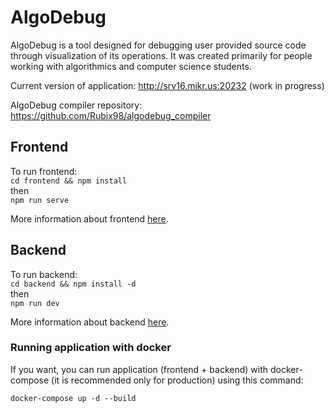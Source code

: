 # AlgoDebug

AlgoDebug is a tool designed for debugging user provided source code through visualization of its operations. It was created primarily for people working with algorithmics and computer science students.

Current version of application: http://srv16.mikr.us:20232 (work in progress)

AlgoDebug compiler repository: https://github.com/Rubix98/algodebug_compiler

## Frontend

To run frontend:  
`cd frontend && npm install`  
then  
`npm run serve`

More information about frontend [here](frontend/README.md).

## Backend

To run backend:  
`cd backend && npm install -d`  
then  
`npm run dev`

More information about backend [here](backend/README.md).

### Running application with docker

If you want, you can run application (frontend + backend) with docker-compose (it is recommended only for production) using this command:

`docker-compose up -d --build`
